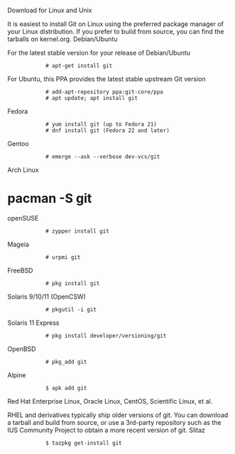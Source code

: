 
Download for Linux and Unix

It is easiest to install Git on Linux using the preferred package manager of your Linux distribution. If you prefer to build from source, you can find the tarballs on kernel.org.
Debian/Ubuntu

For the latest stable version for your release of Debian/Ubuntu
			
				# apt-get install git

For Ubuntu, this PPA provides the latest stable upstream Git version

				# add-apt-repository ppa:git-core/ppa 
				# apt update; apt install git

Fedora

				# yum install git (up to Fedora 21)
				# dnf install git (Fedora 22 and later)

Gentoo

				# emerge --ask --verbose dev-vcs/git

Arch Linux

# pacman -S git

openSUSE
				
				# zypper install git

Mageia

				# urpmi git

FreeBSD

				# pkg install git

Solaris 9/10/11 (OpenCSW)

				# pkgutil -i git

Solaris 11 Express

				# pkg install developer/versioning/git

OpenBSD

				# pkg_add git

Alpine

				$ apk add git

Red Hat Enterprise Linux, Oracle Linux, CentOS, Scientific Linux, et al.

RHEL and derivatives typically ship older versions of git. You can download a tarball and build from source, or use a 3rd-party repository such as the IUS Community Project to obtain a more recent version of git.
Slitaz

				$ tazpkg get-install git


